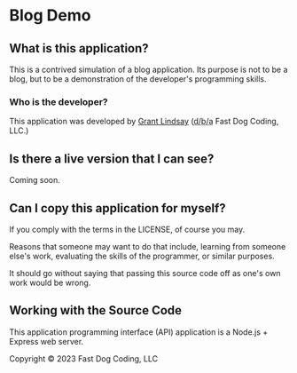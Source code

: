 # Blog Demo

## What is this application?

This is a contrived simulation of a blog application. Its purpose is not to be a blog, but to be a demonstration of the developer's programming skills.

### Who is the developer?

This application was developed by [Grant Lindsay](https://linkedin.com/in/grant-lindsay-us) (<abbr title="doing business as">d/b/a</abbr> Fast Dog Coding, LLC.)

## Is there a live version that I can see?

Coming soon.

## Can I copy this application for myself?

If you comply with the terms in the LICENSE, of course you may.

Reasons that someone may want to do that include, learning from someone else's work, evaluating the skills of the programmer, or similar purposes.

It should go without saying that passing this source code off as one's own work would be wrong.

## Working with the Source Code

This application programming interface (API) application is a Node.js + Express web server.


Copyright &copy; 2023 Fast Dog Coding, LLC
